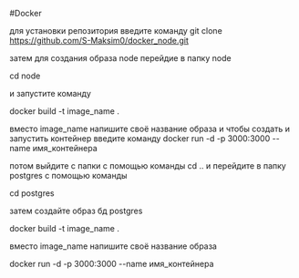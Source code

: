 #Docker

для установки репозитория введите команду
git clone https://github.com/S-Maksim0/docker_node.git

затем для создания образа node перейдие в папку node

cd node

и запустите команду 

docker build -t image_name .

вместо image_name напишите своё название образа
и чтобы создать и запустить контейнер введите команду 
docker run -d -p 3000:3000 --name имя_контейнера


потом выйдите с папки с помощью команды cd .. и перейдите в папку postgres с помощью команды

cd postgres

затем создайте образ бд postgres

docker build -t image_name .

вместо image_name напишите своё название образа

docker run -d -p 3000:3000 --name имя_контейнера